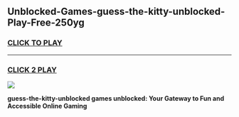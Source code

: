 
## Unblocked-Games-guess-the-kitty-unblocked-Play-Free-250yg
<h3>
<a href="https://premium76.site?title=guess-the-kitty-unblocked&ref=20M">CLICK TO PLAY</a></h3>
<hr>

<h3>
<a href="https://premium76.site?title=guess-the-kitty-unblocked&ref=20M">CLICK 2 PLAY</a>
  
</h3>

<a href="https://premium76.site?title=guess-the-kitty-unblocked&ref=19M"><img src="https://clearcache.store/games.png"></a>


**guess-the-kitty-unblocked games unblocked: Your Gateway to Fun and Accessible Online Gaming**
